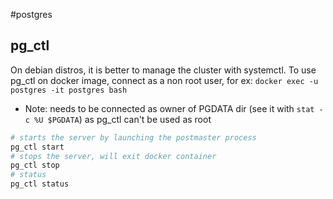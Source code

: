 #postgres 

## pg_ctl

On debian distros, it is better to manage the cluster with systemctl. To use pg_ctl on docker image, connect as a non root user, for ex:
`docker exec -u postgres -it postgres bash`
- Note: needs to be connected as owner of PGDATA dir (see it with `stat -c %U $PGDATA`) as pg_ctl can't be used as root

```bash
# starts the server by launching the postmaster process
pg_ctl start
# stops the server, will exit docker container
pg_ctl stop
# status
pg_ctl status
```
